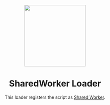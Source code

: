 <div align="center">
  <a href="https://github.com/webpack/webpack">
    <img width="200" height="200" src="https://cdn.rawgit.com/webpack/media/e7485eb2/logo/icon.svg">
  </a>
  <h1>SharedWorker Loader</h1>
  <p>This loader registers the script as <a href="https://developer.mozilla.org/en-US/docs/Web/API/SharedWorker">Shared Worker</a>.<p>
</div>
